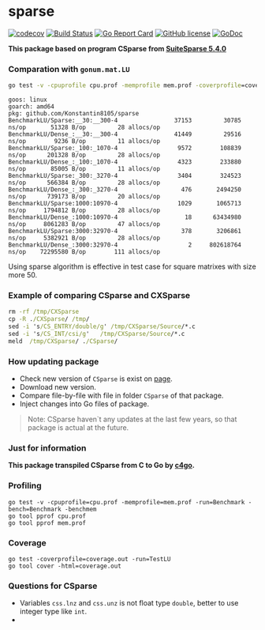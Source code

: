 # sparse

[![codecov](https://codecov.io/gh/Konstantin8105/sparse/branch/master/graph/badge.svg)](https://codecov.io/gh/Konstantin8105/sparse)
[![Build Status](https://travis-ci.org/Konstantin8105/sparse.svg?branch=master)](https://travis-ci.org/Konstantin8105/sparse)
[![Go Report Card](https://goreportcard.com/badge/github.com/Konstantin8105/sparse)](https://goreportcard.com/report/github.com/Konstantin8105/sparse)
[![GitHub license](https://img.shields.io/badge/license-LGPL%20v2.1-blue.svg)](https://github.com/Konstantin8105/sparse/blob/master/LICENSE)
[![GoDoc](https://godoc.org/github.com/Konstantin8105/sparse?status.svg)](https://godoc.org/github.com/Konstantin8105/sparse)

**This package based on program CSparse from [SuiteSparse 5.4.0](http://faculty.cse.tamu.edu/davis/SuiteSparse/)**

### Comparation with `gonum.mat.LU`

```cmd
go test -v -cpuprofile cpu.prof -memprofile mem.prof -coverprofile=coverage.out -run=BenchmarkLU -bench=BenchmarkLU -benchmem
```
```result
goos: linux
goarch: amd64
pkg: github.com/Konstantin8105/sparse
BenchmarkLU/Sparse:__30:__300-4         	   37153	     30785 ns/op	   51328 B/op	      28 allocs/op
BenchmarkLU/Dense_:__30:__300-4         	   41449	     29516 ns/op	    9236 B/op	      11 allocs/op
BenchmarkLU/Sparse:_100:_1070-4         	    9572	    108839 ns/op	  201328 B/op	      28 allocs/op
BenchmarkLU/Dense_:_100:_1070-4         	    4323	    233880 ns/op	   85005 B/op	      11 allocs/op
BenchmarkLU/Sparse:_300:_3270-4         	    3404	    324523 ns/op	  566384 B/op	      28 allocs/op
BenchmarkLU/Dense_:_300:_3270-4         	     476	   2494250 ns/op	  739173 B/op	      20 allocs/op
BenchmarkLU/Sparse:1000:10970-4         	    1029	   1065713 ns/op	 1794812 B/op	      28 allocs/op
BenchmarkLU/Dense_:1000:10970-4         	      18	  63434980 ns/op	 8061283 B/op	      47 allocs/op
BenchmarkLU/Sparse:3000:32970-4         	     378	   3206861 ns/op	 5382921 B/op	      28 allocs/op
BenchmarkLU/Dense_:3000:32970-4         	       2	 802618764 ns/op	72295580 B/op	     111 allocs/op
```

Using sparse algorithm is effective in test case for square matrixes with size more 50.

### Example of comparing CSparse and CXSparse

```cmd
rm -rf /tmp/CXSparse
cp -R ./CXSparse/ /tmp/
sed -i 's/CS_ENTRY/double/g' /tmp/CXSparse/Source/*.c
sed -i 's/CS_INT/csi/g'   /tmp/CXSparse/Source/*.c
meld  /tmp/CXSparse/ ./CSparse/
```

### How updating package

* Check new version of `CSparse` is exist on [page](http://faculty.cse.tamu.edu/davis/SuiteSparse/).
* Download new version.
* Compare file-by-file with file in folder `CSparse` of that package.
* Inject changes into Go files of package.

> Note:
> CSparse haven`t any updates at the last few years, so
> that package is actual at the future.
>

### Just for information

**This package transpiled CSparse from C to Go by [c4go](https://github.com/Konstantin8105/c4go).**

### Profiling

```
go test -v -cpuprofile=cpu.prof -memprofile=mem.prof -run=Benchmark -bench=Benchmark -benchmem
go tool pprof cpu.prof
go tool pprof mem.prof
```

### Coverage

```
go test -coverprofile=coverage.out -run=TestLU
go tool cover -html=coverage.out
```

### Questions for CSparse

* Variables `css.lnz` and `css.unz` is not float type `double`, better to use integer type like `int`.
* 

